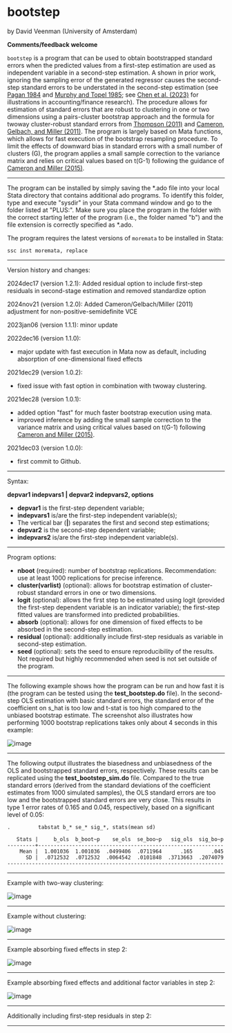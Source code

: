 # bootstep

by David Veenman (University of Amsterdam)

**Comments/feedback welcome**

`bootstep` is a program that can be used to obtain bootstrapped standard errors when the predicted values from a first-step estimation are used as independent variable in a second-step estimation. A shown in prior work, ignoring the sampling error of the generated regressor causes the second-step standard errors to be understated in the second-step estimation (see [Pagan 1984](https://doi.org/10.2307/2648877) and [Murphy and Topel 1985](https://doi.org/10.1198/073500102753410417); see [Chen et al. (2023)](https://onlinelibrary.wiley.com/doi/10.1111/1475-679X.12470) for illustrations in accounting/finance research). The procedure allows for estimation of standard errors that are robust to clustering in one or two dimensions using a pairs-cluster bootstrap approach and the formula for twoway cluster-robust standard errors from [Thompson (2011)](https://doi.org/10.1016/j.jfineco.2010.08.016) and [Cameron, Gelbach, and Miller (2011)](https://doi.org/10.1198/jbes.2010.07136). The program is largely based on Mata functions, which allows for fast execution of the bootstrap resampling procedure. To limit the effects of downward bias in standard errors with a small number of clusters (G), the program applies a small sample correction to the variance matrix and relies on critical values based on t(G-1) following the guidance of [Cameron and Miller (2015)](http://cameron.econ.ucdavis.edu/research/Cameron_Miller_JHR_2015_February.pdf).

---

The program can be installed by simply saving the \*.ado file into your local Stata directory that contains additional ado programs. To identify this folder, type and execute "sysdir" in your Stata command window and go to the folder listed at "PLUS:". Make sure you place the program in the folder with the correct starting letter of the program (i.e., the folder named "b") and the file extension is correctly specified as \*.ado.

The program requires the latest versions of `moremata` to be installed in Stata:
```
ssc inst moremata, replace
```

---

Version history and changes:

  2024dec17 (version 1.2.1): Added residual option to include first-step residuals in second-stage estimation and removed standardize option
  
  2024nov21 (version 1.2.0): Added Cameron/Gelbach/Miller (2011) adjustment for non-positive-semidefinite VCE
  
  2023jan06 (version 1.1.1): minor update
  
  2022dec16 (version 1.1.0):
  - major update with fast execution in Mata now as default, including absorption of one-dimensional fixed effects
  
  2021dec29 (version 1.0.2):
  - fixed issue with fast option in combination with twoway clustering.
  
  2021dec28 (version 1.0.1):
  - added option "fast" for much faster bootstrap execution using mata.
  - improved inference by adding the small sample correction to the variance matrix and using critical values based on t(G-1) following [Cameron and Miller (2015)](http://cameron.econ.ucdavis.edu/research/Cameron_Miller_JHR_2015_February.pdf).

  2021dec03 (version 1.0.0): 
  - first commit to Github.

---

Syntax:

**depvar1 indepvars1 | depvar2 indepvars2, options**

 - **depvar1** is the first-step dependent variable;
 - **indepvars1** is/are the first-step independent variable(s);
 - The vertical bar (**|**) separates the first and second step estimations;
 - **depvar2** is the second-step dependent variable;
 - **indepvars2** is/are the first-step independent variable(s).

---

Program options:

- **nboot** (required): number of bootstrap replications. Recommendation: use at least 1000 replications for precise inference. 
- **cluster(varlist)** (optional): allows for bootstrap estimation of cluster-robust standard errors in one or two dimensions. 
- **logit** (optional): allows the first step to be estimated using logit (provided the first-step dependent variable is an indicator variable); the first-step fitted values are transformed into predicted probabilities.
- **absorb** (optional): allows for one dimension of fixed effects to be absorbed in the second-step estimation.
- **residual** (optional): additionally include first-step residuals as variable in second-step estimation.
- **seed** (optional): sets the seed to ensure reproducibility of the results. Not required but highly recommended when seed is not set outside of the program.

---

The following example shows how the program can be run and how fast it is (the program can be tested using the **test_bootstep.do** file). In the second-step OLS estimation with basic standard errors, the standard error of the coefficient on s_hat is too low and t-stat is too high compared to the unbiased bootstrap estimate. The screenshot also illustrates how performing 1000 bootstrap replications takes only about 4 seconds in this example:

![image](https://user-images.githubusercontent.com/65561067/208133240-be1fd921-bb7d-43d1-8e3a-bd526aa79db3.png)

---

The following output illustrates the biasedness and unbiasedness of the OLS and bootstrapped standard errors, respectively. These results can be replicated using the **test_bootstep_sim.do** file. Compared to the true standard errors (derived from the standard deviations of the coefficient estimates from 1000 simulated samples), the OLS standard errors are too low and the bootstrapped standard errors are very close. This results in type 1 error rates of 0.165 and 0.045, respectively, based on a significant level of 0.05:

```
.         tabstat b_* se_* sig_*, stats(mean sd)

   Stats |     b_ols  b_boot~p    se_ols  se_boo~p   sig_ols  sig_bo~p
---------+------------------------------------------------------------
    Mean |  1.001036  1.001036  .0499406  .0711964      .165      .045
      SD |  .0712532  .0712532  .0064542  .0101848  .3713663  .2074079
----------------------------------------------------------------------
```

---

Example with two-way clustering:

![image](https://user-images.githubusercontent.com/65561067/208135300-d392fec1-0430-46fe-9f7e-ae01768bbfe0.png)

---

Example without clustering:

![image](https://user-images.githubusercontent.com/65561067/208135369-8f63bdf8-13dc-4ec0-855f-0b451b1ec17a.png)

---

Example absorbing fixed effects in step 2:

![image](https://user-images.githubusercontent.com/65561067/208135517-8890dd02-ed23-4710-b45b-c94068db7828.png)

---

Example absorbing fixed effects and additional factor variables in step 2:

![image](https://user-images.githubusercontent.com/65561067/208137139-84925b87-8e1b-4499-9842-3745eadc888d.png)

---

Additionally including first-step residuals in step 2:



---


